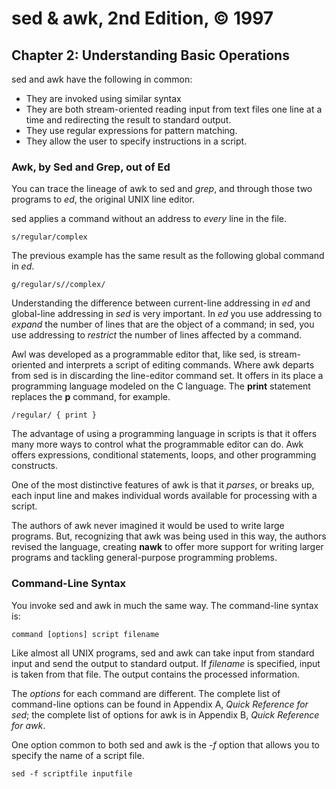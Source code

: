 # sed & awk, 2nd Edition, © 1997

## Chapter 2: Understanding Basic Operations

sed and awk have the following in common:

* They are invoked using similar syntax
* They are both stream-oriented reading input from text files one line at a time and redirecting the result to standard output.
* They use regular expressions for pattern matching.
* They allow the user to specify instructions in a script.

### Awk, by Sed and Grep, out of Ed

You can trace the lineage of awk to sed and _grep_, and through those two programs to _ed_, the original UNIX line editor.

sed applies a command without an address to _every_ line in the file.

`s/regular/complex`

The previous example has the same result as the following global command in _ed_.

`g/regular/s//complex/`

Understanding the difference between current-line addressing in _ed_ and global-line addressing in _sed_ is very important. In _ed_ you use addressing to _expand_ the number of lines that are the object of a command; in sed, you use addressing to _restrict_ the number of lines affected by a command.

Awl was developed as a programmable editor that, like sed, is stream-oriented and interprets a script of editing commands. Where awk departs from sed is in discarding the line-editor command set. It offers in its place a programming language modeled on the C language. The **print** statement replaces the **p** command, for example.

`/regular/ { print }`

The advantage of using a programming language in scripts is that it offers many more ways to control what the programmable editor can do. Awk offers expressions, conditional statements, loops, and other programming constructs.

One of the most distinctive features of awk is that it _parses_, or breaks up, each input line and makes individual words available for processing with a script.

The authors of awk never imagined it would be used to write large programs. But, recognizing that awk was being used in this way, the authors revised the language, creating **nawk** to offer more support for writing larger programs and tackling general-purpose programming problems.

### Command-Line Syntax

You invoke sed and awk in much the same way. The command-line syntax is:

`command [options] script filename`

Like almost all UNIX programs, sed and awk can take input from standard input and send the output to standard output. If _filename_ is specified, input is taken from that file. The output contains the processed information.

The _options_ for each command are different. The complete list of command-line options can be found in Appendix A, _Quick Reference for sed_; the complete list of options for awk is in Appendix B, _Quick Reference for awk_.

One option common to both sed and awk is the _-f_ option that allows you to specify the name of a script file.

`sed -f scriptfile inputfile`

